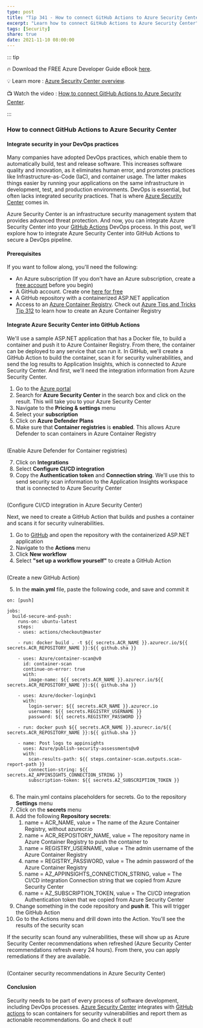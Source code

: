 ```yaml
---
type: post
title: "Tip 341 - How to connect GitHub Actions to Azure Security Center"
excerpt: "Learn how to connect GitHub Actions to Azure Security Center"
tags: [Security]
share: true
date: 2021-11-10 08:00:00
---
```


::: tip 

:fire:  Download the FREE Azure Developer Guide eBook [here](http://aka.ms/azuredevebook?WT.mc_id=docs-azuredevtips-azureappsdev).

:bulb: Learn more : [Azure Security Center overview](https://docs.microsoft.com/azure/security-center/security-center-introduction?WT.mc_id=docs-azuredevtips-azureappsdev). 

:tv: Watch the video : [How to connect GitHub Actions to Azure Security Center](https://youtu.be/UYS10QA6diQ?WT.mc_id=youtube-azuredevtips-azureappsdev).

:::

### How to connect GitHub Actions to Azure Security Center

#### Integrate security in your DevOps practices
Many companies have adopted DevOps practices, which enable them to automatically build, test and release software. This increases software quality and innovation, as it eliminates human error, and promotes practices like Infrastructure-as-Code (IaC), and container usage. The latter makes things easier by running your applications on the same infrastructure in development, test, and production environments. DevOps is essential, but often lacks integrated security practices. That is where [Azure Security Center](https://docs.microsoft.com/azure/security-center/security-center-introduction?WT.mc_id=docs-azuredevtips-azureappsdev) comes in.

Azure Security Center is an infrastructure security management system that provides advanced threat protection. And now, you can integrate Azure Security Center into your [GitHub Actions](https://github.com/features/actions?WT.mc_id=github-azuredevtips-azureappsdev) DevOps process. In this post, we'll explore how to integrate Azure Security Center into GitHub Actions to secure a DevOps pipeline.

#### Prerequisites
If you want to follow along, you'll need the following:
* An Azure subscription (If you don't have an Azure subscription, create a [free account](https://azure.microsoft.com/free/?WT.mc_id=azure-azuredevtips-azureappsdev) before you begin)
* A GitHub account. Create one [here for free](https://www.github.com/join?WT.mc_id=github-azuredevtips-azureappsdev)
* A GitHub repository with a containerized ASP.NET application
* Access to an [Azure Container Registry](https://azure.microsoft.com/services/container-registry/?WT.mc_id=azure-azuredevtips-azureappsdev). Check out [Azure Tips and Tricks Tip 312](https://microsoft.github.io/AzureTipsAndTricks/blog/tip312.html?WT.mc_id=github-azuredevtips-azureappsdev) to learn how to create an Azure Container Registry

#### Integrate Azure Security Center into GitHub Actions
We'll use a sample ASP.NET application that has a Docker file, to build a container and push it to Azure Container Registry. From there, the container can be deployed to any service that can run it. In GitHub, we'll create a GitHub Action to build the container, scan it for security vulnerabilities, and send the log results to Application Insights, which is connected to Azure Security Center. And first, we'll need the integration information from Azure Security Center.

1. Go to the [Azure portal](https://portal.azure.com/?WT.mc_id=azure-azuredevtips-azureappsdev)
2. Search for **Azure Security Center** in the search box and click on the result. This will take you to your Azure Security Center
3. Navigate to the **Pricing & settings** menu
4. Select your **subscription**
5. Click on **Azure Defender Plans**
6. Make sure that **Container registries** is **enabled**. This allows Azure Defender to scan containers in Azure Container Registry

<img :src="$withBase('/files/125defender.png')">

(Enable Azure Defender for Container registries)

7. Click on **Integrations**
8. Select **Configure CI/CD integration**
9.  Copy the **Authentication token** and **Connection string**. We'll use this to send security scan information to the Application Insights workspace that is connected to Azure Security Center

<img :src="$withBase('/files/125ascconfig.png')">

(Configure CI/CD integration in Azure Security Center)

Next, we need to create a GitHub Action that builds and pushes a container and scans it for security vulnerabilities.

1. Go to [GitHub](https://github.com/?WT.mc_id=github-azuredevtips-azureappsdev) and open the repository with the containerized ASP.NET application
2. Navigate to the **Actions** menu
3. Click **New workflow**
4. Select **"set up a workflow yourself"** to create a GitHub Action

<img :src="$withBase('/files/125createaction.png')">

(Create a new GitHub Action)

5. In the **main.yml** file, paste the following code, and save and commit it

```
on: [push]

jobs:
  build-secure-and-push:
    runs-on: ubuntu-latest
    steps:
    - uses: actions/checkout@master

    - run: docker build . -t ${{ secrets.ACR_NAME }}.azurecr.io/${{ secrets.ACR_REPOSITORY_NAME }}:${{ github.sha }}
      
    - uses: Azure/container-scan@v0
      id: container-scan
      continue-on-error: true
      with:
        image-name: ${{ secrets.ACR_NAME }}.azurecr.io/${{ secrets.ACR_REPOSITORY_NAME }}:${{ github.sha }}
    
    - uses: Azure/docker-login@v1
      with:
        login-server: ${{ secrets.ACR_NAME }}.azurecr.io
        username: ${{ secrets.REGISTRY_USERNAME }}
        password: ${{ secrets.REGISTRY_PASSWORD }}
    
    - run: docker push ${{ secrets.ACR_NAME }}.azurecr.io/${{ secrets.ACR_REPOSITORY_NAME }}:${{ github.sha }}       

    - name: Post logs to appinsights
      uses: Azure/publish-security-assessments@v0
      with: 
        scan-results-path: ${{ steps.container-scan.outputs.scan-report-path }}
        connection-string: ${{ secrets.AZ_APPINSIGHTS_CONNECTION_STRING }}
        subscription-token: ${{ secrets.AZ_SUBSCRIPTION_TOKEN }}       
                           
```
6. The main.yml contains placeholders for secrets. Go to the repository **Settings** menu
7. Click on the **secrets** menu
8. Add the following **Repository secrets**:
   1. name = ACR_NAME, value = The name of the Azure Container Registry, without azurecr.io
   2. name = ACR_REPOSITORY_NAME, value = The repository name in Azure Container Registry to push the container to
   3. name = REGISTRY_USERNAME, value = The admin username of the Azure Container Registry
   4. name = REGISTRY_PASSWORD, value = The admin password of the Azure Container Registry
   5. name = AZ_APPINSIGHTS_CONNECTION_STRING, value = The CI/CD integration Connection string that we copied from Azure Security Center
   6. name = AZ_SUBSCRIPTION_TOKEN, value = The CI/CD integration Authentication token that we copied from Azure Security Center
9. Change something in the code repository and **push it**. This will trigger the GitHub Action
10. Go to the Actions menu and drill down into the Action. You'll see the results of the security scan

If the security scan found any vulnerabilities, these will show up as Azure Security Center recommendations when refreshed (Azure Security Center recommendations refresh every 24 hours). From there, you can apply remediations if they are available. 

<img :src="$withBase('/files/125result.png')">

(Container security recommendations in Azure Security Center)

#### Conclusion
Security needs to be part of every process of software development, including DevOps processes. [Azure Security Center](https://docs.microsoft.com/azure/security-center/security-center-introduction?WT.mc_id=docs-azuredevtips-azureappsdev) integrates with [GitHub actions](https://github.com/features/actions?WT.mc_id=github-azuredevtips-azureappsdev) to scan containers for security vulnerabilities and report them as actionable recommendations. Go and check it out!
